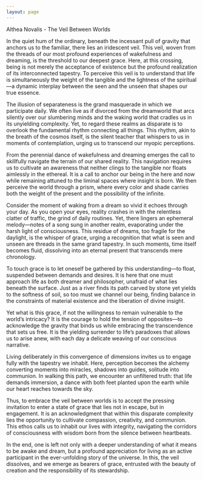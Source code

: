```yaml
---
layout: page
---
```

Althea Novalis - The Veil Between Worlds

In the quiet hum of the ordinary, beneath the incessant pull of gravity that anchors us to the familiar, there lies an iridescent veil. This veil, woven from the threads of our most profound experiences of wakefulness and dreaming, is the threshold to our deepest grace. Here, at this crossing, being is not merely the acceptance of existence but the profound realization of its interconnected tapestry. To perceive this veil is to understand that life is simultaneously the weight of the tangible and the lightness of the spiritual—a dynamic interplay between the seen and the unseen that shapes our true essence.

The illusion of separateness is the grand masquerade in which we participate daily. We often live as if divorced from the dreamworld that arcs silently over our slumbering minds and the waking world that cradles us in its unyielding complexity. Yet, to regard these realms as disparate is to overlook the fundamental rhythm connecting all things. This rhythm, akin to the breath of the cosmos itself, is the silent teacher that whispers to us in moments of contemplation, urging us to transcend our myopic perceptions.

From the perennial dance of wakefulness and dreaming emerges the call to skillfully navigate the terrain of our shared reality. This navigation requires us to cultivate an awareness that neither clings to the tangible nor floats aimlessly in the ethereal. It is a call to anchor our being in the here and now while remaining attuned to the liminal spaces where insight is born. We then perceive the world through a prism, where every color and shade carries both the weight of the present and the possibility of the infinite.

Consider the moment of waking from a dream so vivid it echoes through your day. As you open your eyes, reality crashes in with the relentless clatter of traffic, the grind of daily routines. Yet, there lingers an ephemeral melody—notes of a song sung in another realm, evaporating under the harsh light of consciousness. This residue of dreams, too fragile for the daylight, is the whisper of grace, urging a recognition that what is seen and unseen are threads in the same grand tapestry. In such moments, time itself becomes fluid, dissolving into an eternal present that transcends mere chronology.

To touch grace is to let oneself be gathered by this understanding—to float, suspended between demands and desires. It is here that one must approach life as both dreamer and philosopher, unafraid of what lies beneath the surface. Just as a river finds its path carved by stone yet yields to the softness of soil, so too must we channel our being, finding balance in the constraints of material existence and the liberation of divine insight.

Yet what is this grace, if not the willingness to remain vulnerable to the world’s intricacy? It is the courage to hold the tension of opposites—to acknowledge the gravity that binds us while embracing the transcendence that sets us free. It is the yielding surrender to life’s paradoxes that allows us to arise anew, with each day a delicate weaving of our conscious narrative.

Living deliberately in this convergence of dimensions invites us to engage fully with the tapestry we inhabit. Here, perception becomes the alchemy converting moments into miracles, shadows into guides, solitude into communion. In walking this path, we encounter an unfiltered truth: that life demands immersion, a dance with both feet planted upon the earth while our heart reaches towards the sky.

Thus, to embrace the veil between worlds is to accept the pressing invitation to enter a state of grace that lies not in escape, but in engagement. It is an acknowledgment that within this disparate complexity lies the opportunity to cultivate compassion, creativity, and communion. This ethos calls us to inhabit our lives with integrity, navigating the corridors of consciousness with wisdom born from the silence between heartbeats.

In the end, one is left not only with a deeper understanding of what it means to be awake and dream, but a profound appreciation for living as an active participant in the ever-unfolding story of the universe. In this, the veil dissolves, and we emerge as bearers of grace, entrusted with the beauty of creation and the responsibility of its stewardship.